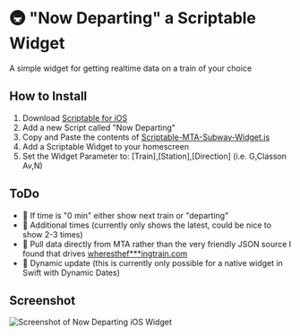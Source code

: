 # 🚇 "Now Departing" a Scriptable Widget
A simple widget for getting realtime data on a train of your choice

## How to Install
1. Download [Scriptable for iOS](https://apps.apple.com/us/app/scriptable/id1405459188)
2. Add a new Script called "Now Departing"
3. Copy and Paste the contents of [Scriptable-MTA-Subway-Widget.js](https://raw.githubusercontent.com/jbobrow/MTA-Subway-Now-Departing/main/Scriptable-MTA-Subway-Widget.js)
4. Add a Scriptable Widget to your homescreen
5. Set the Widget Parameter to: [Train],[Station],[Direction] (i.e. G,Classon Av,N) 

## ToDo
- 🔲 If time is "0 min" either show next train or "departing"
- 🔲 Additional times (currently only shows the latest, could be nice to show 2-3 times)
- 🔲 Pull data directly from MTA rather than the very friendly JSON source I found that drives [wheresthef***ingtrain.com](https://wheresthefuckingtrain.com/)
- 🔲 Dynamic update (this is currently only possible for a native widget in Swift with Dynamic Dates)

## Screenshot
![Screenshot of Now Departing iOS Widget](https://user-images.githubusercontent.com/772799/209606878-ab919bef-5824-4a34-a73a-3f3d4d97ea44.PNG)
